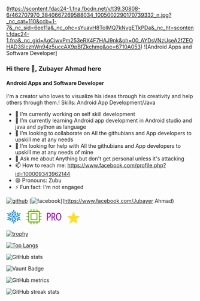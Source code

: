 (https://scontent.fdac24-1.fna.fbcdn.net/v/t39.30808-6/462707970_3840667269588034_1005002290170739332_n.jpg?_nc_cat=110&ccb=1-7&_nc_sid=6ee11a&_nc_ohc=sYuavH8ToIMQ7kNvgETkPDa&_nc_ht=scontent.fdac24-1.fna&_nc_gid=AgCiwvPm253eRX4F7HAJ9nk&oh=00_AYDsVNzUseA2fZEOHAD3SlczhWn94z5uccAX9pBfZkchmg&oe=6710A053)
![Android Apps and Software Developer]
### Hi there 👋, Zubayer Ahmad here
#### Android Apps and Software Developer

I'm a creator who loves to visualize his ideas through his creativity and help others through them.!
Skills: Android App Development/Java

- 🔭 I’m currently working on self skill development 
- 🌱 I’m currently learning Android app development in Android studio and java and python as language 
- 👯 I’m looking to collaborate on All the githubians and App developers to upskill me at any needs 
- 🤔 I’m looking for help with All the githubians and App developers to upskill me at any needs of mine 
- 💬 Ask me about Anything but don't get personal unless it's attacking 
- 📫 How to reach me: https://www.facebook.com/profile.php?id=100009343962144 
- 😄 Pronouns: Zubu 
- ⚡ Fun fact: I'm not engaged 


[<img src='https://cdn.jsdelivr.net/npm/simple-icons@3.0.1/icons/github.svg' alt='github' height='40'>](https://github.com/xubayer001)  [<img src='https://cdn.jsdelivr.net/npm/simple-icons@3.0.1/icons/facebook.svg' alt='facebook' height='40'>](https://www.facebook.com/Jubayer Ahmad)  

<a href='https://archiveprogram.github.com/'><img src='https://raw.githubusercontent.com/acervenky/animated-github-badges/master/assets/acbadge.gif' width='40' height='40'></a> <a href='https://docs.github.com/en/developers'><img src='https://raw.githubusercontent.com/acervenky/animated-github-badges/master/assets/devbadge.gif' width='40' height='40'></a> <a href='https://github.com/pricing'><img src='https://raw.githubusercontent.com/acervenky/animated-github-badges/master/assets/pro.gif' width='40' height='40'></a> <a href='https://stars.github.com/'><img src='https://raw.githubusercontent.com/acervenky/animated-github-badges/master/assets/starbadge.gif' width='35' height='35'></a> 

[![trophy](https://github-profile-trophy.vercel.app/?username=xubayer001)](https://github.com/ryo-ma/github-profile-trophy)

[![Top Langs](https://github-readme-stats.vercel.app/api/top-langs/?username=xubayer001)](https://github.com/anuraghazra/github-readme-stats)

![GitHub stats](https://github-readme-stats.vercel.app/api?username=xubayer001&show_icons=true&count_private=true)  

![Vaunt Badge](https://api.vaunt.dev/v1/github/entities/xubayer001/contributions?format=svg&private=true)  

![GitHub metrics](https://metrics.lecoq.io/xubayer001)  

![GitHub streak stats](https://streak-stats.demolab.com/?user=xubayer001)  



